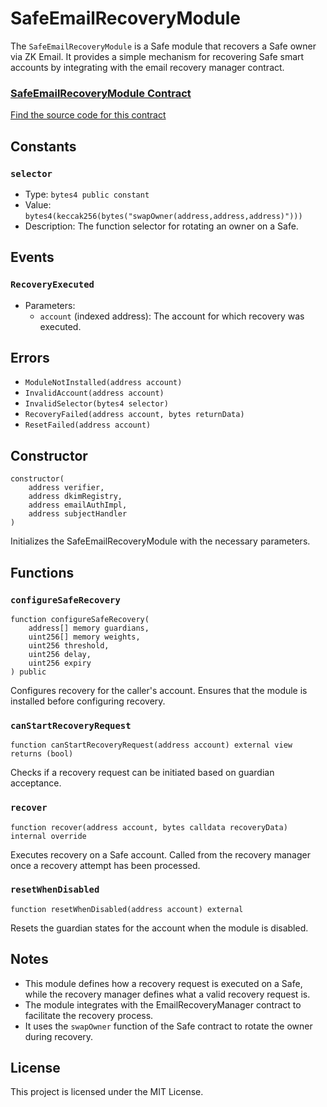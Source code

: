# SafeEmailRecoveryModule

The `SafeEmailRecoveryModule` is a Safe module that recovers a Safe owner via ZK Email. It provides a simple mechanism for recovering Safe smart accounts by integrating with the email recovery manager contract.

<div className="row" style={{ marginTop: '2rem', marginBottom: '2rem' }}>
  <div className="col col--12" style={{ marginBottom: '1rem' }}>
    <a href="https://github.com/zkemail/email-recovery/blob/main/src/modules/SafeEmailRecoveryModule.sol" target="_blank" className="card-link" style={{ textDecoration: 'none' }}>
      <div className="card" style={{ cursor: 'pointer', padding: '1.5rem 1rem', height: '100%' }}>
        <div className="card__header">
          <h3 style={{ pointerEvents: 'none', marginBottom: '1rem' }}>SafeEmailRecoveryModule Contract</h3>
        </div>
        <div className="card__body">
          <p style={{ pointerEvents: 'none', fontWeight: 'normal' }}>Find the source code for this contract</p>
        </div>
      </div>
    </a>
  </div>
</div>

## Constants

### `selector`
- Type: `bytes4 public constant`
- Value: `bytes4(keccak256(bytes("swapOwner(address,address,address)")))`
- Description: The function selector for rotating an owner on a Safe.

## Events

### `RecoveryExecuted`
- Parameters:
  - `account` (indexed address): The account for which recovery was executed.

## Errors

- `ModuleNotInstalled(address account)`
- `InvalidAccount(address account)`
- `InvalidSelector(bytes4 selector)`
- `RecoveryFailed(address account, bytes returnData)`
- `ResetFailed(address account)`

## Constructor

```solidity
constructor(
    address verifier,
    address dkimRegistry,
    address emailAuthImpl,
    address subjectHandler
)
```

Initializes the SafeEmailRecoveryModule with the necessary parameters.

## Functions

### `configureSafeRecovery`
```solidity
function configureSafeRecovery(
    address[] memory guardians,
    uint256[] memory weights,
    uint256 threshold,
    uint256 delay,
    uint256 expiry
) public
```

Configures recovery for the caller's account. Ensures that the module is installed before configuring recovery.

### `canStartRecoveryRequest`
```solidity
function canStartRecoveryRequest(address account) external view returns (bool)
```

Checks if a recovery request can be initiated based on guardian acceptance.

### `recover`
```solidity
function recover(address account, bytes calldata recoveryData) internal override
```

Executes recovery on a Safe account. Called from the recovery manager once a recovery attempt has been processed.

### `resetWhenDisabled`
```solidity
function resetWhenDisabled(address account) external
```

Resets the guardian states for the account when the module is disabled.

## Notes

- This module defines how a recovery request is executed on a Safe, while the recovery manager defines what a valid recovery request is.
- The module integrates with the EmailRecoveryManager contract to facilitate the recovery process.
- It uses the `swapOwner` function of the Safe contract to rotate the owner during recovery.

## License

This project is licensed under the MIT License.